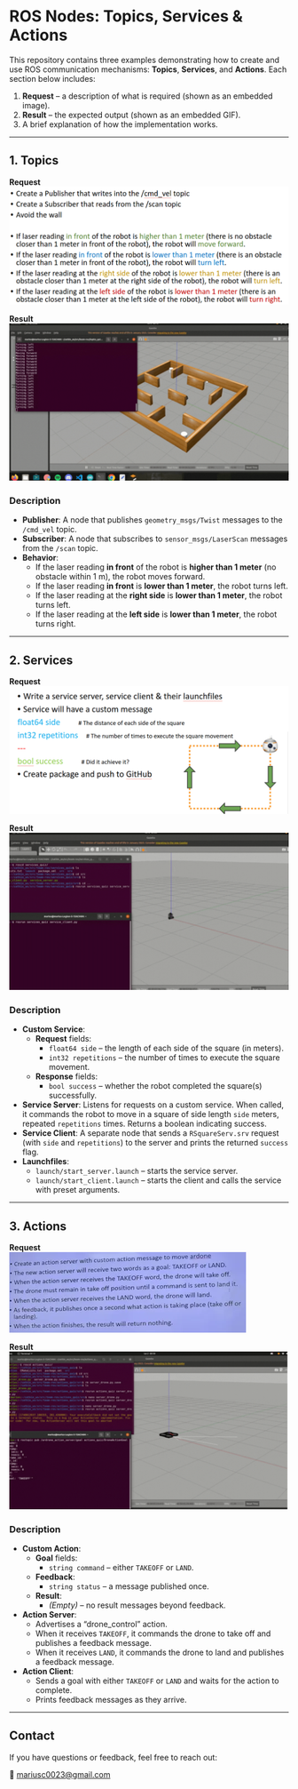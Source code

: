 # ROS Nodes: Topics, Services & Actions

This repository contains three examples demonstrating how to create and use ROS communication mechanisms: **Topics**, **Services**, and **Actions**. Each section below includes:

1. **Request** – a description of what is required (shown as an embedded image).
2. **Result** – the expected output (shown as an embedded GIF).
3. A brief explanation of how the implementation works.

---

## 1. Topics

**Request**  
![Topics Request](topics_request.png)

**Result**  
![Topics Result](topics.gif)

### Description

- **Publisher**: A node that publishes `geometry_msgs/Twist` messages to the `/cmd_vel` topic.
- **Subscriber**: A node that subscribes to `sensor_msgs/LaserScan` messages from the `/scan` topic.
- **Behavior**:
  - If the laser reading **in front** of the robot is **higher than 1 meter** (no obstacle within 1 m), the robot moves forward.
  - If the laser reading **in front** is **lower than 1 meter**, the robot turns left.
  - If the laser reading at the **right side** is **lower than 1 meter**, the robot turns left.
  - If the laser reading at the **left side** is **lower than 1 meter**, the robot turns right.
    
---

## 2. Services

**Request**  
![Services Request](services_request.png)

**Result**  
![Services Result](services.gif)

### Description

- **Custom Service**:  
  - **Request** fields:
    - `float64 side` – the length of each side of the square (in meters).
    - `int32 repetitions` – the number of times to execute the square movement.
  - **Response** fields:
    - `bool success` – whether the robot completed the square(s) successfully.
- **Service Server**: Listens for requests on a custom service. When called, it commands the robot to move in a square of side length `side` meters, repeated `repetitions` times. Returns a boolean indicating success.
- **Service Client**: A separate node that sends a `RSquareServ.srv` request (with `side` and `repetitions`) to the server and prints the returned `success` flag.
- **Launchfiles**:  
  - `launch/start_server.launch` – starts the service server.
  - `launch/start_client.launch` – starts the client and calls the service with preset arguments.

---

## 3. Actions

**Request**  
![Actions Request](actions_request.png)

**Result**  
![Actions Result](actions.gif)

### Description

- **Custom Action**:  
  - **Goal** fields:
    - `string command` – either `TAKEOFF` or `LAND`.
  - **Feedback**:
    - `string status` – a message published once.
  - **Result**:
    - _(Empty)_ – no result messages beyond feedback.
- **Action Server**:  
  - Advertises a “drone_control” action.
  - When it receives `TAKEOFF`, it commands the drone to take off and publishes a feedback message.
  - When it receives `LAND`, it commands the drone to land and publishes a feedback message.
- **Action Client**:  
  - Sends a goal with either `TAKEOFF` or `LAND` and waits for the action to complete.
  - Prints feedback messages as they arrive.

---

## Contact

If you have questions or feedback, feel free to reach out:

📧 mariusc0023@gmail.com

